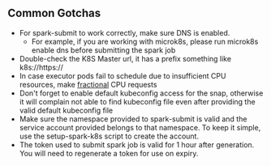 ## Common Gotchas

* For spark-submit to work correctly, make sure DNS is enabled.
  * For example, if you are working with microk8s, please run microk8s enable dns before submitting the spark job
* Double-check the K8S Master url, it has a prefix something like k8s://https://
* In case executor pods fail to schedule due to insufficient CPU resources, make [fractional](https://kubernetes.io/docs/concepts/configuration/manage-resources-containers/#resource-units-in-kubernetes) CPU requests
* Don't forget to enable default kubeconfig access for the snap, otherwise it will complain not able to find kubeconfig file even after providing the valid default kubeconfig file
* Make sure the namespace provided to spark-submit is valid and the service account provided belongs to that namespace. To keep it simple, use the setup-spark-k8s script to create the account.
* The token used to submit spark job is valid for 1 hour after generation. You will need to regenerate a token for use on expiry.